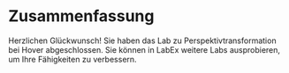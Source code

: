# Zusammenfassung

Herzlichen Glückwunsch! Sie haben das Lab zu Perspektivtransformation bei Hover abgeschlossen. Sie können in LabEx weitere Labs ausprobieren, um Ihre Fähigkeiten zu verbessern.
